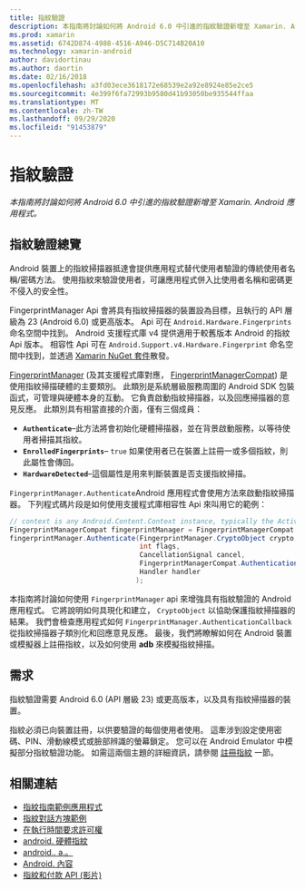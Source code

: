 ```yaml
---
title: 指紋驗證
description: 本指南將討論如何將 Android 6.0 中引進的指紋驗證新增至 Xamarin. Android 應用程式。
ms.prod: xamarin
ms.assetid: 6742D874-4988-4516-A946-D5C714B20A10
ms.technology: xamarin-android
author: davidortinau
ms.author: daortin
ms.date: 02/16/2018
ms.openlocfilehash: a3fd03ece3618172e68539e2a92e8924e85e2ce5
ms.sourcegitcommit: 4e399f6fa72993b9580d41b93050be935544ffaa
ms.translationtype: MT
ms.contentlocale: zh-TW
ms.lasthandoff: 09/29/2020
ms.locfileid: "91453879"
---
```

# <a name="fingerprint-authentication"></a>指紋驗證

_本指南將討論如何將 Android 6.0 中引進的指紋驗證新增至 Xamarin. Android 應用程式。_

## <a name="fingerprint-authentication-overview"></a>指紋驗證總覽

Android 裝置上的指紋掃描器抵達會提供應用程式替代使用者驗證的傳統使用者名稱/密碼方法。 使用指紋來驗證使用者，可讓應用程式併入比使用者名稱和密碼更不侵入的安全性。

FingerprintManager Api 會將具有指紋掃描器的裝置設為目標，且執行的 API 層級為 23 (Android 6.0) 或更高版本。 Api 可在 `Android.Hardware.Fingerprints` 命名空間中找到。 Android 支援程式庫 v4 提供適用于較舊版本 Android 的指紋 Api 版本。 相容性 Api 可在 `Android.Support.v4.Hardware.Fingerprint` 命名空間中找到，並透過 [Xamarin NuGet 套件](https://www.nuget.org/packages/Xamarin.Android.Support.v4/)散發。

[FingerprintManager](https://developer.android.com/reference/android/hardware/fingerprint/FingerprintManager.html) (及其支援程式庫對應， [FingerprintManagerCompat](https://developer.android.com/reference/android/support/v4/hardware/fingerprint/FingerprintManagerCompat.html)) 是使用指紋掃描硬體的主要類別。 此類別是系統層級服務周圍的 Android SDK 包裝函式，可管理與硬體本身的互動。 它負責啟動指紋掃描器，以及回應掃描器的意見反應。 此類別具有相當直接的介面，僅有三個成員：

- **`Authenticate`**&ndash;此方法將會初始化硬體掃描器，並在背景啟動服務，以等待使用者掃描其指紋。
- **`EnrolledFingerprints`**&ndash; `true` 如果使用者已在裝置上註冊一或多個指紋，則此屬性會傳回。
- **`HardwareDetected`**&ndash;這個屬性是用來判斷裝置是否支援指紋掃描。

`FingerprintManager.Authenticate`Android 應用程式會使用方法來啟動指紋掃描器。 下列程式碼片段是如何使用支援程式庫相容性 Api 來叫用它的範例：

```csharp
// context is any Android.Content.Context instance, typically the Activity 
FingerprintManagerCompat fingerprintManager = FingerprintManagerCompat.From(context);
fingerprintManager.Authenticate(FingerprintManager.CryptoObject crypto,
                                int flags,
                                CancellationSignal cancel,
                                FingerprintManagerCompat.AuthenticationCallback callback,
                                Handler handler
                               );
```

本指南將討論如何使用 `FingerprintManager` api 來增強具有指紋驗證的 Android 應用程式。 它將說明如何具現化和建立， `CryptoObject` 以協助保護指紋掃描器的結果。 我們會檢查應用程式如何 `FingerprintManager.AuthenticationCallback` 從指紋掃描器子類別化和回應意見反應。 最後，我們將瞭解如何在 Android 裝置或模擬器上註冊指紋，以及如何使用 **adb** 來模擬指紋掃描。

## <a name="requirements"></a>需求

指紋驗證需要 Android 6.0 (API 層級 23) 或更高版本，以及具有指紋掃描器的裝置。 

指紋必須已向裝置註冊，以供要驗證的每個使用者使用。 這牽涉到設定使用密碼、PIN、滑動線模式或臉部辨識的螢幕鎖定。 您可以在 Android Emulator 中模擬部分指紋驗證功能。  如需這兩個主題的詳細資訊，請參閱 [註冊指紋](enrolling-fingerprint.md) 一節。 

## <a name="related-links"></a>相關連結

- [指紋指南範例應用程式](/samples/xamarin/monodroid-samples/fingerprintguide)
- [指紋對話方塊範例](/samples/xamarin/monodroid-samples/android-m-fingerprintdialog)
- [在執行時間要求許可權](https://developer.android.com/training/permissions/requesting.html)
- [android. 硬體指紋](https://developer.android.com/reference/android/hardware/fingerprint/package-summary.html)
- [android.. a.。](https://developer.android.com/reference/android/support/v4/hardware/fingerprint/package-summary.html)
- [Android. 內容](xref:Android.Content.Context)
- [指紋和付款 API (影片) ](https://youtu.be/VOn7VrTRlA4)